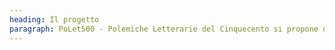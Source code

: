 ```yaml
---
heading: Il progetto
paragraph: PoLet500 - Polemiche Letterarie del Cinquecento si propone di schedare le numerose querelle che caratterizzano le vite dei letterati del secolo sedicesimo.
---
```

